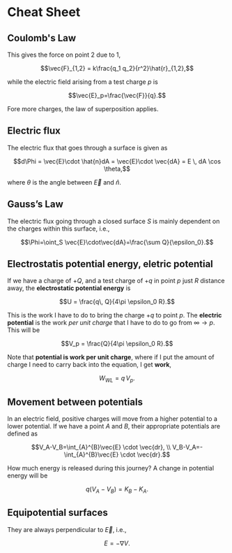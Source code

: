 # Cheat Sheet

## Coulomb's Law
This gives the force on point 2 due to 1,

$$\vec{F}_{1,2} = k\frac{q_1 q_2}{r^2}\hat{r}_{1,2},$$

while the electric field arising from a test charge $p$ is

$$\vec{E}_p=\frac{\vec{F}}{q}.$$

Fore more charges, the law of superposition applies.


## Electric flux
The electric flux that goes through a surface is given as

$$d\Phi = \vec{E}\cdot \hat{n}dA = \vec{E}\cdot \vec{dA} =  E \, dA \cos \theta,$$ 

where $\theta$ is the angle between $\vec{E}$ and $\hat{n}$. 

## Gauss’s Law

The electric flux going through a closed surface $S$ is mainly dependent on the charges within this surface, i.e.,

$$\Phi=\oint_S \vec{E}\cdot\vec{dA}=\frac{\sum Q}{\epsilon_0}.$$

## Electrostatis potential energy, eletric potential

If we have a charge of $+Q$, and a test charge of $+q$ in point $p$ just $R$ distance away, the **electrostatic potential energy** is

$$U = \frac{q\, Q}{4\pi \epsilon_0 R}.$$

This is the work I have to do to bring the charge $+q$ to point $p$. The **electric potential** is the work *per unit charge* that I have to do to go from $\infty \rightarrow p$. This will be 

$$V_p = \frac{Q}{4\pi \epsilon_0 R}.$$

Note that **potential is work per unit charge**, where if I put the amount of charge I need to carry back into the equation, I get **work**,

$$W_{WL}=q\,V_p.$$

## Movement between potentials

In an electric field, positive charges will move from a higher potential to a lower potential. If we have a point $A$ and $B$, their appropriate potentials are defined as

$$V_A-V_B=\int_{A}^{B}\vec{E} \cdot \vec{dr}, \\
V_B-V_A=-\int_{A}^{B}\vec{E} \cdot \vec{dr}.$$

How much energy is released during this journey? A change in potential energy will be

$$q(V_A-V_B)=K_B-K_A.$$

## Equipotential surfaces
They are always perpendicular to $\vec{E}$, i.e.,

$$E= - \nabla V.$$